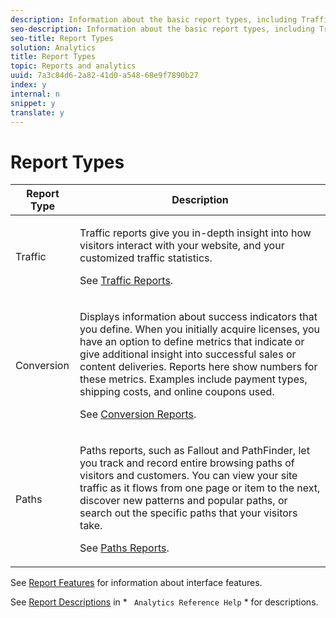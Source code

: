 ```yaml
---
description: Information about the basic report types, including Traffic, Conversion, and Paths.
seo-description: Information about the basic report types, including Traffic, Conversion, and Paths.
seo-title: Report Types
solution: Analytics
title: Report Types
topic: Reports and analytics
uuid: 7a3c84d6-2a82-41d0-a548-68e9f7890b27
index: y
internal: n
snippet: y
translate: y
---
```


# Report Types


<table id="table_C167C2A2EA4742E9B14DA4F90C6FCEE2"> 
 <thead> 
  <tr> 
   <th colname="col1" class="entry"> Report Type </th> 
   <th colname="col2" class="entry"> Description </th> 
  </tr> 
 </thead>
 <tbody> 
  <tr> 
   <td colname="col1"> Traffic </td> 
   <td colname="col2"> <p>Traffic reports give you in-depth insight into how visitors interact with your website, and your customized traffic statistics. </p> <p>See <a href="https://marketing.adobe.com/resources/help/en_US/reference/index.html?f=reports_traffic" format="https" scope="external"> Traffic Reports</a>. </p> </td> 
  </tr> 
  <tr> 
   <td colname="col1"> Conversion </td> 
   <td colname="col2"> <p>Displays information about success indicators that you define. When you initially acquire licenses, you have an option to define metrics that indicate or give additional insight into successful sales or content deliveries. Reports here show numbers for these metrics. Examples include payment types, shipping costs, and online coupons used. </p> <p>See <a href="https://marketing.adobe.com/resources/help/en_US/reference/index.html?f=reports_conversion" format="https" scope="external"> Conversion Reports</a>. </p> </td> 
  </tr> 
  <tr> 
   <td colname="col1"> Paths </td> 
   <td colname="col2"> <p>Paths reports, such as Fallout and PathFinder, let you track and record entire browsing paths of visitors and customers. You can view your site traffic as it flows from one page or item to the next, discover new patterns and popular paths, or search out the specific paths that your visitors take. </p> <p>See <a href="https://marketing.adobe.com/resources/help/en_US/reference/index.html?f=reports_paths" format="https" scope="external"> Paths Reports</a>. </p> </td> 
  </tr> 
 </tbody> 
</table>

See [ Report Features](report_overview.md#concept_AEA3BBC8167040198E0FECEAB2E0A677) for information about interface features. 

See [ Report Descriptions](https://marketing.adobe.com/resources/help/en_US/reference/index.html?f=reports_descriptions) in * ` Analytics Reference Help` * for descriptions. 
